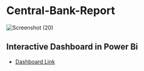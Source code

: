 # Central-Bank-Report




![Screenshot (20)](https://github.com/fatm2/Central-Bank-Report/assets/109034314/2f747b53-989f-4f34-a85f-d1e834290854)










## Interactive Dashboard in Power Bi

- [Dashboard Link](https://app.powerbi.com/view?r=eyJrIjoiMzgwMjhjOWItNzJiZC00ZDE0LTkzYWItM2IwOWZmN2JlMTMzIiwidCI6IjUxNGZhYTE5LThjODQtNGNlZi04YWU5LTJiOWRiY2U5MzNjZCIsImMiOjl9)
